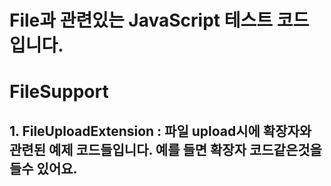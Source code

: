 File과 관련있는 JavaScript 테스트 코드 입니다.
=================================

# FileSupport
## 1. FileUploadExtension : 파일 upload시에 확장자와 관련된 예제 코드들입니다. 예를 들면 확장자 코드같은것을 들수 있어요.
